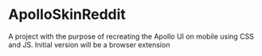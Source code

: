 # ApolloSkinReddit
A project with the purpose of recreating the Apollo UI on mobile using CSS and JS. Initial version will be a browser extension
